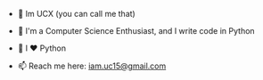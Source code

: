 
- 🙂 Im UCX (you can call me that)
- 💾 I'm a Computer Science Enthusiast, and I write code in Python
- 💬 I ❤️ Python

- 📫 Reach me here: iam.uc15@gmail.com
